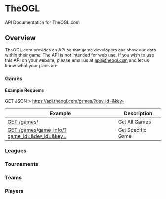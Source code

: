 # TheOGL
API Documentation for TheOGL.com

## Overview

TheOGL.com provides an API so that game developers can show our data within their game. The API is not intended for web use. If you wish to use this API on your website, please email us at api@theogl.com and let us know what your plans are.

### Games

#### Example Requests

GET JSON > https://api.theogl.com/games/?dev_id=&key=

| Example | Description |
| ---- | --------------- |
| [GET /games/](/games) | Get All Games |
| [GET /games/game_info/?game_id=&dev_id=&key=](/games.md#game) | Get Specific Game |

### Leagues

### Tournaments

### Teams

### Players
